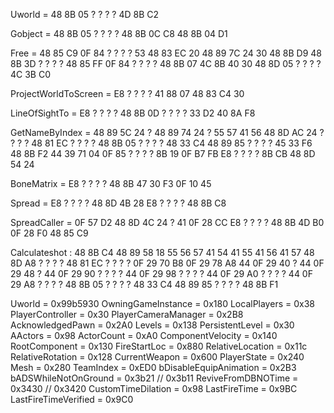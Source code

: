 Uworld = 48 8B 05 ? ? ? ? 4D 8B C2

Gobject = 48 8B 05 ? ? ? ? 48 8B 0C C8 48 8B 04 D1

Free = 48 85 C9 0F 84 ? ? ? ? 53 48 83 EC 20 48 89 7C 24 30 48 8B D9 48 8B 3D ? ? ? ? 48 85 FF 0F 84 ? ? ? ? 48 8B 07 4C 8B 40 30 48 8D 05 ? ? ? ? 4C 3B C0

ProjectWorldToScreen = E8 ? ? ? ? 41 88 07 48 83 C4 30

LineOfSightTo = E8 ? ? ? ? 48 8B 0D ? ? ? ? 33 D2 40 8A F8

GetNameByIndex = 48 89 5C 24 ? 48 89 74 24 ? 55 57 41 56 48 8D AC 24 ? ? ? ? 48 81 EC ? ? ? ? 48 8B 05 ? ? ? ? 48 33 C4 48 89 85 ? ? ? ? 45 33 F6 48 8B F2 44 39 71 04 0F 85 ? ? ? ? 8B 19 0F B7 FB E8 ? ? ? ? 8B CB 48 8D 54 24

BoneMatrix = E8 ? ? ? ? 48 8B 47 30 F3 0F 10 45

Spread = E8 ? ? ? ? 48 8D 4B 28 E8 ? ? ? ? 48 8B C8

SpreadCaller = 0F 57 D2 48 8D 4C 24 ? 41 0F 28 CC E8 ? ? ? ? 48 8B 4D B0 0F 28 F0 48 85 C9

Calculateshot : 48 8B C4 48 89 58 18 55 56 57 41 54 41 55 41 56 41 57 48 8D A8 ? ? ? ? 48 81 EC ? ? ? ? 0F 29 70 B8 0F 29 78 A8 44 0F 29 40 ? 44 0F 29 48 ? 44 0F 29 90 ? ? ? ? 44 0F 29 98 ? ? ? ? 44 0F 29 A0 ? ? ? ? 44 0F 29 A8 ? ? ? ? 48 8B 05 ? ? ? ? 48 33 C4 48 89 85 ? ? ? ? 48 8B F1


Uworld = 0x99b5930
OwningGameInstance = 0x180
LocalPlayers = 0x38
PlayerController = 0x30
PlayerCameraManager = 0x2B8
AcknowledgedPawn = 0x2A0
Levels = 0x138
PersistentLevel = 0x30
AActors = 0x98
ActorCount = 0xA0
ComponentVelocity = 0x140
RootComponent = 0x130
FireStartLoc = 0x880
RelativeLocation = 0x11c
RelativeRotation = 0x128
CurrentWeapon = 0x600
PlayerState = 0x240
Mesh = 0x280
TeamIndex = 0xED0
bDisableEquipAnimation = 0x2B3
bADSWhileNotOnGround = 0x3b21 // 0x3b11
ReviveFromDBNOTime = 0x3430 // 0x3420
CustomTimeDilation = 0x98
LastFireTime = 0x9BC
LastFireTimeVerified = 0x9C0
